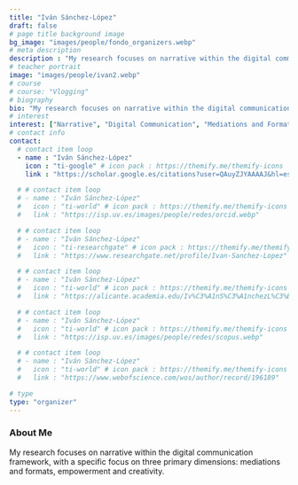```yaml
---
title: "Iván Sánchez-López"
draft: false
# page title background image
bg_image: "images/people/fondo_organizers.webp"
# meta description
description : "My research focuses on narrative within the digital communication framework, with a specific focus on three primary dimensions: mediations and formats, empowerment and creativity."
# teacher portrait
image: "images/people/ivan2.webp"
# course
# course: "Vlogging"
# biography
bio: "My research focuses on narrative within the digital communication framework, with a specific focus on three primary dimensions: mediations and formats, empowerment and creativity."
# interest
interest: ["Narrative", "Digital Communication", "Mediations and Formats", "Empowerment", "Creativity"]
# contact info
contact:
  # contact item loop
  - name : "Iván Sánchez-López"
    icon : "ti-google" # icon pack : https://themify.me/themify-icons
    link : "https://scholar.google.es/citations?user=QAuyZJYAAAAJ&hl=es"

  # # contact item loop
  # - name : "Iván Sánchez-López"
  #   icon : "ti-world" # icon pack : https://themify.me/themify-icons
  #   link : "https://isp.uv.es/images/people/redes/orcid.webp"

  # # contact item loop
  # - name : "Iván Sánchez-López"
  #   icon : "ti-researchgate" # icon pack : https://themify.me/themify-icons
  #   link : "https://www.researchgate.net/profile/Ivan-Sanchez-Lopez"

  # # contact item loop
  # - name : "Iván Sánchez-López"
  #   icon : "ti-world" # icon pack : https://themify.me/themify-icons
  #   link : "https://alicante.academia.edu/Iv%C3%A1nS%C3%A1nchezL%C3%B3pez"

  # # contact item loop
  # - name : "Iván Sánchez-López"
  #   icon : "ti-world" # icon pack : https://themify.me/themify-icons
  #   link : "https://isp.uv.es/images/people/redes/scopus.webp"

  # # contact item loop
  # - name : "Iván Sánchez-López"
  #   icon : "ti-world" # icon pack : https://themify.me/themify-icons
  #   link : "https://www.webofscience.com/wos/author/record/196189"

# type
type: "organizer"
---
```


### About Me

My research focuses on narrative within the digital communication framework, with a specific focus on three primary dimensions: mediations and formats, empowerment and creativity.